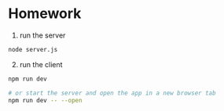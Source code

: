 # Homework

1. run the server
```bash
node server.js
```

2. run the client
```bash
npm run dev

# or start the server and open the app in a new browser tab
npm run dev -- --open
```
